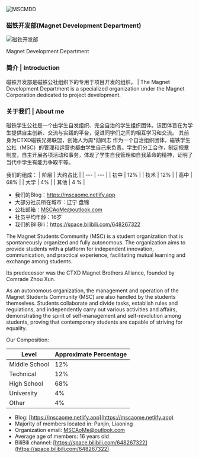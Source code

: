 ![MSCMDD](https://mscphoto.pages.dev/img/CTXD.png)

### 磁铁开发部(Magnet Development Department)

![磁铁开发部](https://github-readme-stats.xaoxuu.com/api?username=MSCMDD&count_private=true&show_icons=true)

Magnet Development Department

### 简介 | Introduction

磁铁开发部是磁铁公社组织下的专用于项目开发的组织。 | The Magnet Development Department is a specialized organization under the Magnet Corporation dedicated to project development.

### 关于我们 | About me

磁铁学生公社是一个由学生自发组织、完全自治的学生组织团体。该团体旨在为学生提供自主创新、交流与实践的平台，促进同学们之间的相互学习和交流。
其前身为CTXD磁铁兄弟联盟，创始人为周*勋同志
作为一个自治组织团体，磁铁学生公社（MSC）的管理和运营也都由学生自己来负责。学生们分工合作，制定规章制度，自主开展各项活动和事务，体现了学生自我管理和自我革命的精神，证明了当代中学生有能力争取平等。

我们的组成：
| 阶层 | 大约占比 |
| --- | --- |
| 初中 | 12% |
| 技术 | 12% |
| 高中 | 68% |
| 大学 | 4% |
| 其他 | 4 % |

- 我们的Blog：https://mscaome.netlify.app
- 大部分社员所在城市：辽宁 盘锦
- 公社邮箱：MSCAoMe@outlook.com
- 社员平均年龄：16岁
- 我们的BiliBili：https://space.bilibili.com/648267322

The Magnet Students Community (MSC) is a student organization that is spontaneously organized and fully autonomous. The organization aims to provide students with a platform for independent innovation, communication, and practical experience, facilitating mutual learning and exchange among students.

Its predecessor was the CTXD Magnet Brothers Alliance, founded by Comrade Zhou Xun.

As an autonomous organization, the management and operation of the Magnet Students Community (MSC) are also handled by the students themselves. Students collaborate and divide tasks, establish rules and regulations, and independently carry out various activities and affairs, demonstrating the spirit of self-management and self-revolution among students, proving that contemporary students are capable of striving for equality.

Our Composition:

| Level | Approximate Percentage |
| --- | --- |
| Middle School | 12% |
| Technical | 12% |
| High School | 68% |
| University | 4% |
| Other | 4% |

- Blog: [https://mscaome.netlify.app](https://mscaome.netlify.app)
- Majority of members located in: Panjin, Liaoning
- Organization email: MSCAoMe@outlook.com
- Average age of members: 16 years old
- BiliBili channel: [https://space.bilibili.com/648267322](https://space.bilibili.com/648267322)
